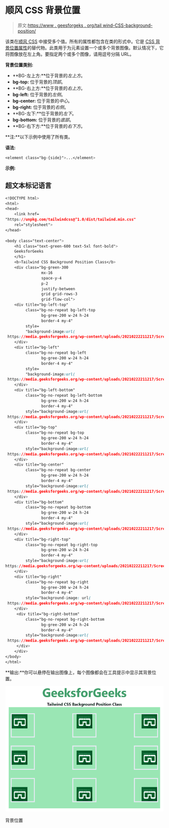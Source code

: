 # 顺风 CSS 背景位置

> 原文:[https://www . geesforgeks . org/tail wind-CSS-background-position/](https://www.geeksforgeeks.org/tailwind-css-background-position/)

该类在[顺风 CSS](https://www.geeksforgeeks.org/css-tailwind-introduction/) 中接受多个值。所有的属性都包含在类的形式中。它是 [CSS 背景位置属性](https://www.geeksforgeeks.org/css-background-image-property/)的替代物。此类用于为元素设置一个或多个背景图像。默认情况下，它将图像放在左上角。要指定两个或多个图像，请用逗号分隔 URL。

**背景位置类别:**

*   **BG-左上方:**位于背景的*左上方*。
*   **bg-top:** 位于背景的*顶部*。
*   **BG-右上方:**位于背景的*右上方*。
*   **bg-left:** 位于背景的*左侧*。
*   **bg-center:** 位于背景的*中心*。
*   **bg-right:** 位于背景的*右侧*。
*   **BG-左下:**位于背景的*左下*。
*   **bg-bottom:** 位于背景的*底部*。
*   **BG-右下方:**位于背景的*右下方*。

**注:**以下示例中使用了所有类。

**语法:**

```css
<element class="bg-{side}">...</element>
```

**示例:**

## 超文本标记语言

```css
<!DOCTYPE html> 
<html> 
<head> 
    <link href=
"https://unpkg.com/tailwindcss@^1.0/dist/tailwind.min.css"
    rel="stylesheet"> 
</head> 

<body class="text-center"> 
    <h1 class="text-green-600 text-5xl font-bold"> 
    GeeksforGeeks 
    </h1> 
    <b>Tailwind CSS Background Position Class</b> 
    <div class="bg-green-300 
                mx-16 
                space-y-4 
                p-2 
                justify-between 
                grid grid-rows-3 
                grid-flow-col"> 
    <div title="bg-left-top"
         class="bg-no-repeat bg-left-top 
                bg-gree-200 w-24 h-24
                border-4 my-4"
         style=
         "background-image:url(
 https://media.geeksforgeeks.org/wp-content/uploads/20210222211217/Screenshot20210222211207.png)">
    </div>
    <div title="bg-left"
         class="bg-no-repeat bg-left 
                bg-gree-200 w-24 h-24 
                border-4 my-4"
         style=
         "background-image:url(
 https://media.geeksforgeeks.org/wp-content/uploads/20210222211217/Screenshot20210222211207.png)">
    </div>
    <div title="bg-left-bottom"
         class="bg-no-repeat bg-left-bottom 
                bg-gree-200 w-24 h-24 
                border-4 my-4"
         style="background-image:url(
 https://media.geeksforgeeks.org/wp-content/uploads/20210222211217/Screenshot20210222211207.png)">
    </div>
    <div title="bg-top"
         class="bg-no-repeat bg-top 
                bg-gree-200 w-24 h-24 
                border-4 my-4"
         style="background-image:url(
 https://media.geeksforgeeks.org/wp-content/uploads/20210222211217/Screenshot20210222211207.png)">
    </div>
    <div title="bg-center"
         class="bg-no-repeat bg-center 
                bg-gree-200 w-24 h-24 
                border-4 my-4"
         style="background-image:url(
 https://media.geeksforgeeks.org/wp-content/uploads/20210222211217/Screenshot20210222211207.png)">
    </div>
    <div title="bg-bottom"
         class="bg-no-repeat bg-bottom 
                bg-gree-200 w-24 h-24 
                border-4 my-4"
         style="background-image:url(
 https://media.geeksforgeeks.org/wp-content/uploads/20210222211217/Screenshot20210222211207.png)">
    </div>
    <div title="bg-right-top"
         class="bg-no-repeat bg-right-top 
                bg-gree-200 w-24 h-24 
                border-4 my-4"
         style="background-image:url(
https://media.geeksforgeeks.org/wp-content/uploads/20210222211217/Screenshot20210222211207.png)">
    </div>
    <div title="bg-right"
         class="bg-no-repeat bg-right 
                bg-gree-200 w-24 h-24
                border-4 my-4"
         style="background-image: url(
 https://media.geeksforgeeks.org/wp-content/uploads/20210222211217/Screenshot20210222211207.png)">
    </div>
     <div title="bg-right-bottom"
         class="bg-no-repeat bg-right-bottom 
                bg-gree-200 w-24 h-24
                border-4 my-4"
         style="background-image:url(
 https://media.geeksforgeeks.org/wp-content/uploads/20210222211217/Screenshot20210222211207.png)">
     </div>    
    </div> 
</body> 
</html>
```

**输出:**你可以悬停在输出图像上，每个图像都会在工具提示中显示其背景位置。

![](img/00bada19776b07c0582243ec6434ace4.png)

背景位置